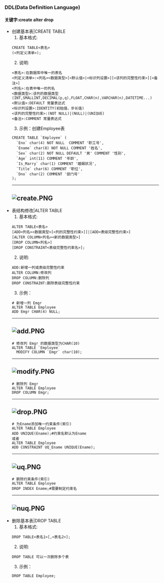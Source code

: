 ### DDL(Data Definition Language)
#### 关键字:create alter drop
+ 创建基本表|CREATE TABLE
	1. 基本格式:
	```
	CREATE TABLE<表名>
	(<列定义清单>);
	```
	2. 说明:
	```
	<表名>:在数据库中唯一的表名
	<列定义清单>:<列名><数据类型>[<默认值>|<标识列设置>][<该列的完整性约束>][<备注>]
	<列名>:在表中唯一的列名
	<数据类型>:该列的数据类型(INT,SMALLINT,DECIMAL(p,q),FLOAT,CHAR(n),VARCHAR(n),DATETIME...)
	<默认值>:DEFAULT 常量表达式
	<标识列设置>:IDENTITY(初始值，步长值)
	<该列的完整性约束>:(NOT NULL)|(NULL)|(UNIQUE)
	<备注>:COMMENT 常量表达式
	```
	3. 示例：创建Employee表
	```
	CREATE TABLE `Employee` (
	  `Eno` char(4) NOT NULL  COMMENT '职工号',
	  `Ename` char(8) NOT NULL COMMENT '姓名',
	  `Sex` char(2) NOT NULL DEFAULT '男' COMMENT '性别',
	  `Age` int(11) COMMENT '年龄',
	  `Is_Marry` char(1) COMMENT '婚姻状况',
	  `Title` char(6) COMMENT '职位',
	  `Dno` char(2) COMMENT '部门号'
	);
	```
	---
	![create.PNG](/picture/create.PNG)
	---
+ 表结构修改|ALTER TABLE
	1. 基本格式:
	```
	ALTER TABLE<表名>
	[ADD<列名><数据类型>[<列的完整性约束>]]|[ADD<表级完整性约束>]
	[ALTER COLUMN<列名><新的数据类型>]
	[DROP COLUMN<列名>]
	[DROP CONSTRAINT<表级完整性约束名>];
	```
	2. 说明:
	```
	ADD:新增一列或表级完整性约束
	ALTER COLUMN:修改列
	DROP COLUMN:删除列
	DROP CONSTRAINT:删除表级完整性约束
	```
	3. 示例：
	```
	# 新增一列 Emgr
	ALTER TABLE Employee
	ADD Emgr CHAR(4) NULL;
	```
	---
	![add.PNG](/picture/add.PNG)
	---
	```
	# 修改列 Emgr 的数据类型为CHAR(10)
	ALTER TABLE `Employee`
	  MODIFY COLUMN `Emgr` char(10);
	```
	---
	![modify.PNG](/picture/modify.PNG)
	---
	```
	# 删除列 Emgr
	ALTER TABLE Employee
	DROP COLUMN Emgr;
	```
	---
	![drop.PNG](/picture/drop.PNG)
	---
	```
	# 为Ename添加唯一约束条件(索引)
	ALTER TABLE Employee
	ADD UNIQUE(Ename);#约束名默认为Ename
	或者
	ALTER TABLE Employee
	ADD CONSTRAINT UQ_Ename UNIQUE(Ename);
	```
	---
	![uq.PNG](/picture/uq.PNG)
	---
	```
	# 删除约束条件(索引)
	ALTER TABLE Employee
	DROP INDEX Ename;#需要制定约束名
	```
	---
	![nuq.PNG](/picture/nuq.PNG)
	---
+ 删除基本表|DROP TABLE
	1. 基本格式:
	```
	DROP TABLE<表名1>[,<表名2>];
	```
	2. 说明:
	```
	DROP TABLE 可以一次删除多个表
	```
	3. 示例：
	```
	DROP TABLE Employee;
	```